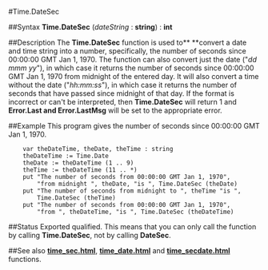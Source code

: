 
#Time.DateSec

##Syntax
**Time.DateSec** (*dateString* : **string**) : **int**



##Description
The **Time.DateSec** function is used to** **convert a date and time string into a number, specifically, the number of seconds since 00:00:00 GMT Jan 1, 1970.
The function can also convert just the date ("*dd mmm yy*"), in which case it returns the number of seconds since 00:00:00 GMT Jan 1, 1970 from midnight of the entered day. It will also convert a time without the date ("*hh:mm:ss*"), in which case it returns the number of seconds that have passed since midnight of that day.
If the format is incorrect or can't be interpreted, then **Time.DateSec** will return 1 and **Error.Last **and** Error.LastMsg** will be set to the appropriate error.



##Example
This program gives the number of seconds since 00:00:00 GMT Jan 1, 1970.


        var theDateTime, theDate, theTime : string
        theDateTime := Time.Date
        theDate := theDateTime (1 .. 9)
        theTime := theDateTime (11 .. *)
        put "The number of seconds from 00:00:00 GMT Jan 1, 1970",
            "from midnight ", theDate, "is ", Time.DateSec (theDate)
        put "The number of seconds from midnight to ", theTime "is ", 
            Time.DateSec (theTime)
        put "The number of seconds from 00:00:00 GMT Jan 1, 1970",
            "from ", theDateTime, "is ", Time.DateSec (theDateTime)
##Status
Exported qualified.
This means that you can only call the function by calling **Time.DateSec**, not by calling **DateSec**.



##See also
**[time_sec.html](Time.Sec)**, **[time_date.html](Time.Date)** and **[time_secdate.html](Time.SecDate)** functions.


